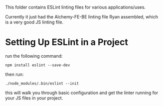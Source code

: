 This folder contains ESLint linting files for various applications/uses.

Currently it just had the Alchemy-FE-BE linting file Ryan assembled, which is a very good JS linting file.

# Setting Up ESLint in a Project
run the following command:
```
npm install eslint --save-dev
```

then run:
```
./node_modules/.bin/eslint --init
```

this will walk you through basic configuration and get the linter running for your JS files in your project.